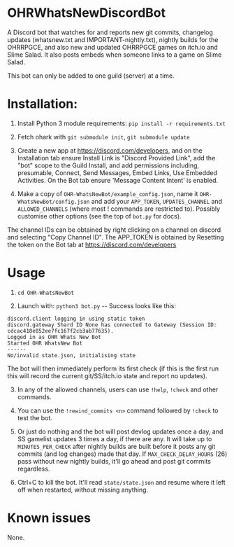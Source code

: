 # OHRWhatsNewDiscordBot

A Discord bot that watches for and reports new git commits, changelog updates (whatsnew.txt and IMPORTANT-nightly.txt), nightly builds for the OHRRPGCE, and also new and updated OHRRPGCE games on itch.io and Slime Salad. It also posts embeds when someone links to a game on Slime Salad.

This bot can only be added to one guild (server) at a time.

# Installation:

1. Install Python 3 module requirements: `pip install -r requirements.txt`

2. Fetch ohark with `git submodule init`, `git submodule update`

3. Create a new app at https://discord.com/developers, and on the Installation tab ensure Install Link is "Discord Provided Link", add the "bot" scope to the Guild Install, and add permissions including, presumable, Connect, Send Messages, Embed Links, Use Embedded Activities. On the Bot tab ensure 'Message Content Intent' is enabled.

4. Make a copy of `OHR-WhatsNewBot/example_config.json`, name it `OHR-WhatsNewBot/config.json` and add your `APP_TOKEN`, `UPDATES_CHANNEL` and `ALLOWED_CHANNELS` (where most ! commands are restricted to). Possibly customise other options (see the top of `bot.py` for docs).

The channel IDs can be obtained by right clicking on a channel on discord and selecting "Copy Channel ID". The APP_TOKEN is obtained by Resetting the token on the Bot tab at https://discord.com/developers

# Usage 
1. `cd OHR-WhatsNewBot`

2. Launch with: `python3 bot.py` -- Success looks like this:

```
discord.client logging in using static token
discord.gateway Shard ID None has connected to Gateway (Session ID: cdcac418e852ee7fc167f2cb3ab77635).
Logged in as OHR Whats New Bot
Started OHR WhatsNew Bot
------
No/invalid state.json, initialising state
```

The bot will then immediately perform its first check (if this is the first run this will record the current git/SS/itch.io state and report no updates).

3. In any of the allowed channels, users can use `!help`, `!check` and other commands.

4. You can use the `!rewind_commits <n>` command followed by `!check` to test the bot.

5. Or just do nothing and the bot will post devlog updates once a day, and SS gamelist updates 3 times a day, if there are any. It will take up to `MINUTES_PER_CHECK` after nightly builds are built before it posts any git commits (and log changes) made that day. If `MAX_CHECK_DELAY_HOURS` (26) pass without new nightly builds, it'll go ahead and post git commits regardless.

6. Ctrl+C to kill the bot. It'll read `state/state.json` and resume where it left off when restarted, without missing anything.

# Known issues

None.
